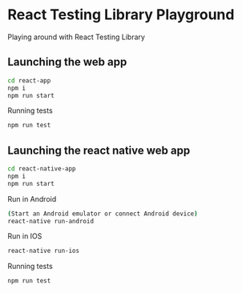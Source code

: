# React Testing Library Playground
Playing around with React Testing Library

## Launching the web app
```bash
cd react-app
npm i
npm run start
```
Running tests
```bash
npm run test
```

## Launching the react native web app
```bash
cd react-native-app
npm i
npm run start
```
Run in Android
```bash
(Start an Android emulator or connect Android device)
react-native run-android
```
Run in IOS
```bash
react-native run-ios
```

Running tests
```bash
npm run test
```

